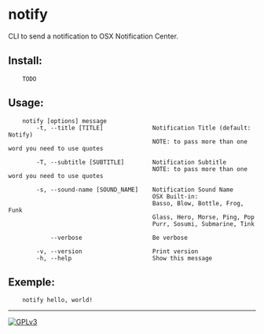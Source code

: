 notify
======
CLI to send a notification to OSX Notification Center.

Install:
--------
        TODO

Usage:
------
        notify [options] message
            -t, --title [TITLE]              Notification Title (default: Notify)
                                             NOTE: to pass more than one word you need to use quotes

            -T, --subtitle [SUBTITLE]        Notification Subtitle
                                             NOTE: to pass more than one word you need to use quotes

            -s, --sound-name [SOUND_NAME]    Notification Sound Name
                                             OSX Built-in:
                                             Basso, Blow, Bottle, Frog, Funk
                                             Glass, Hero, Morse, Ping, Pop
                                             Purr, Sosumi, Submarine, Tink

                --verbose                    Be verbose

            -v, --version                    Print version
            -h, --help                       Show this message

Exemple:
--------
        notify hello, world!

---

[![GPLv3][GPLv3logo]][GPLv3txt]

[GPLv3txt]: http://www.gnu.org/licenses/gpl-3.0.html
[GPLv3logo]: https://dl.dropboxusercontent.com/u/11524769/fsf/gplv3-127x51.png
